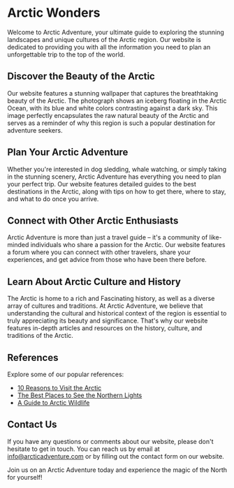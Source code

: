 <!--font:Cinzel-->

# Arctic Wonders

Welcome to Arctic Adventure, your ultimate guide to exploring the stunning landscapes and unique cultures of the Arctic region. Our website is dedicated to providing you with all the information you need to plan an unforgettable trip to the top of the world.

## Discover the Beauty of the Arctic

Our website features a stunning wallpaper that captures the breathtaking beauty of the Arctic. The photograph shows an iceberg floating in the Arctic Ocean, with its blue and white colors contrasting against a dark sky. This image perfectly encapsulates the raw natural beauty of the Arctic and serves as a reminder of why this region is such a popular destination for adventure seekers.

## Plan Your Arctic Adventure

Whether you're interested in dog sledding, whale watching, or simply taking in the stunning scenery, Arctic Adventure has everything you need to plan your perfect trip. Our website features detailed guides to the best destinations in the Arctic, along with tips on how to get there, where to stay, and what to do once you arrive.

## Connect with Other Arctic Enthusiasts

Arctic Adventure is more than just a travel guide – it's a community of like-minded individuals who share a passion for the Arctic. Our website features a forum where you can connect with other travelers, share your experiences, and get advice from those who have been there before.

## Learn About Arctic Culture and History

The Arctic is home to a rich and Fas<wbr>ci<wbr>na<wbr>ting history, as well as a diverse array of cultures and traditions. At Arctic Adventure, we believe that understanding the cultural and historical context of the region is essential to truly appreciating its beauty and significance. That's why our website features in-depth articles and resources on the history, culture, and traditions of the Arctic.

## References

Explore some of our popular references:

-   [10 Reasons to Visit the Arctic](#)
-   [The Best Places to See the Northern Lights](#)
-   [A Guide to Arctic Wildlife](#)

## Contact Us

If you have any questions or comments about our website, please don't hesitate to get in touch. You can reach us by email at info@arcticadventure.com or by filling out the contact form on our website.

Join us on an Arctic Adventure today and experience the magic of the North for yourself!

<!--

Write me content for website with wallpaper which alt text is:

"A photograph of an iceberg in the Arctic, with the blue and white colors contrasting against a dark sky."

The name/title of the page should not be 1:1 copy of the alt text but rather a real content of the website which is using this wallpaper.

- Use markdown format
- Start with heading
- Heading should be short and concise
- The content should look like a real website
- The website should not be about the wallpaper, wallpaper is just a related background
- Heading should be contain work "wallpaper" or "background"
- Include real sections like references, contact, user stories, etc. use things relevant to the page purpose.
- Feel free to use structure like headings, bullets, numbering, blockquotes, paragraphs, horizontal lines, etc.
- You can use formatting like bold or _italic_
- You can include UTF-8 emojis
- Links should be only #hash anchors (and you can refer to the document itself)
- Do not include images


---


# Arctic Adventure: Exploring the Wonders of the North

Welcome to Arctic Adventure, your ultimate guide to exploring the stunning landscapes and unique cultures of the Arctic region. Our website is dedicated to providing you with all the information you need to plan an unforgettable trip to the top of the world.

## Discover the Beauty of the Arctic

Our website features a stunning wallpaper that captures the breathtaking beauty of the Arctic. The photograph shows an iceberg floating in the Arctic Ocean, with its blue and white colors contrasting against a dark sky. This image perfectly encapsulates the raw natural beauty of the Arctic and serves as a reminder of why this region is such a popular destination for adventure seekers.

## Plan Your Arctic Adventure

Whether you're interested in dog sledding, whale watching, or simply taking in the stunning scenery, Arctic Adventure has everything you need to plan your perfect trip. Our website features detailed guides to the best destinations in the Arctic, along with tips on how to get there, where to stay, and what to do once you arrive.

## Connect with Other Arctic Enthusiasts

Arctic Adventure is more than just a travel guide – it's a community of like-minded individuals who share a passion for the Arctic. Our website features a forum where you can connect with other travelers, share your experiences, and get advice from those who have been there before.

## Learn About Arctic Culture and History

The Arctic is home to a rich and Fas<wbr>ci<wbr>na<wbr>ting history, as well as a diverse array of cultures and traditions. At Arctic Adventure, we believe that understanding the cultural and historical context of the region is essential to truly appreciating its beauty and significance. That's why our website features in-depth articles and resources on the history, culture, and traditions of the Arctic.

## References

Explore some of our popular references:
- [10 Reasons to Visit the Arctic](#)
- [The Best Places to See the Northern Lights](#)
- [A Guide to Arctic Wildlife](#)

## Contact Us

If you have any questions or comments about our website, please don't hesitate to get in touch. You can reach us by email at info@arcticadventure.com or by filling out the contact form on our website.

Join us on an Arctic Adventure today and experience the magic of the North for yourself!

-->
